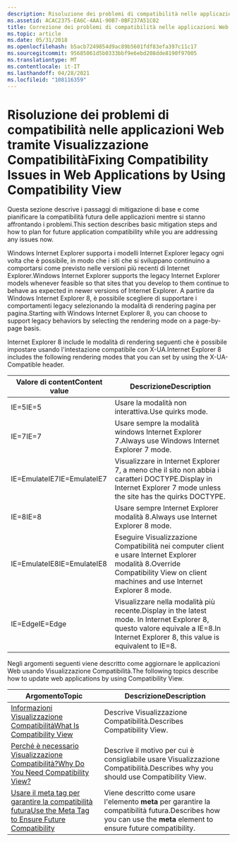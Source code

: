 ```yaml
---
description: Risoluzione dei problemi di compatibilità nelle applicazioni Web tramite Visualizzazione Compatibilità
ms.assetid: ACAC2375-EA6C-4AA1-90B7-0BF237A51C02
title: Correzione dei problemi di compatibilità nelle applicazioni Web tramite Visualizzazione Compatibilità
ms.topic: article
ms.date: 05/31/2018
ms.openlocfilehash: b5acb7249854d9ac89b5601fdf83efa397c11c17
ms.sourcegitcommit: 95685061d5b0333bbf9e6ebd208dde8190f97005
ms.translationtype: MT
ms.contentlocale: it-IT
ms.lasthandoff: 04/28/2021
ms.locfileid: "108116359"
---
```

# <a name="fixing-compatibility-issues-in-web-applications-by-using-compatibility-view"></a><span data-ttu-id="7ae6e-103">Risoluzione dei problemi di compatibilità nelle applicazioni Web tramite Visualizzazione Compatibilità</span><span class="sxs-lookup"><span data-stu-id="7ae6e-103">Fixing Compatibility Issues in Web Applications by Using Compatibility View</span></span>

<span data-ttu-id="7ae6e-104">Questa sezione descrive i passaggi di mitigazione di base e come pianificare la compatibilità futura delle applicazioni mentre si stanno affrontando i problemi.</span><span class="sxs-lookup"><span data-stu-id="7ae6e-104">This section describes basic mitigation steps and how to plan for future application compatibility while you are addressing any issues now.</span></span>

<span data-ttu-id="7ae6e-105">Windows Internet Explorer supporta i modelli Internet Explorer legacy ogni volta che è possibile, in modo che i siti che si sviluppano continuino a comportarsi come previsto nelle versioni più recenti di Internet Explorer.</span><span class="sxs-lookup"><span data-stu-id="7ae6e-105">Windows Internet Explorer supports the legacy Internet Explorer models whenever feasible so that sites that you develop to them continue to behave as expected in newer versions of Internet Explorer.</span></span> <span data-ttu-id="7ae6e-106">A partire da Windows Internet Explorer 8, è possibile scegliere di supportare i comportamenti legacy selezionando la modalità di rendering pagina per pagina.</span><span class="sxs-lookup"><span data-stu-id="7ae6e-106">Starting with Windows Internet Explorer 8, you can choose to support legacy behaviors by selecting the rendering mode on a page-by-page basis.</span></span>

<span data-ttu-id="7ae6e-107">Internet Explorer 8 include le modalità di rendering seguenti che è possibile impostare usando l'intestazione compatibile con X-UA.</span><span class="sxs-lookup"><span data-stu-id="7ae6e-107">Internet Explorer 8 includes the following rendering modes that you can set by using the X-UA-Compatible header.</span></span>



| <span data-ttu-id="7ae6e-108">Valore di content</span><span class="sxs-lookup"><span data-stu-id="7ae6e-108">Content value</span></span> | <span data-ttu-id="7ae6e-109">Descrizione</span><span class="sxs-lookup"><span data-stu-id="7ae6e-109">Description</span></span>                                                                           |
|---------------|---------------------------------------------------------------------------------------|
| <span data-ttu-id="7ae6e-110">IE=5</span><span class="sxs-lookup"><span data-stu-id="7ae6e-110">IE=5</span></span>          | <span data-ttu-id="7ae6e-111">Usare la modalità non interattiva.</span><span class="sxs-lookup"><span data-stu-id="7ae6e-111">Use quirks mode.</span></span>                                                                      |
| <span data-ttu-id="7ae6e-112">IE=7</span><span class="sxs-lookup"><span data-stu-id="7ae6e-112">IE=7</span></span>          | <span data-ttu-id="7ae6e-113">Usare sempre la modalità windows Internet Explorer 7.</span><span class="sxs-lookup"><span data-stu-id="7ae6e-113">Always use Windows Internet Explorer 7 mode.</span></span>                                          |
| <span data-ttu-id="7ae6e-114">IE=EmulateIE7</span><span class="sxs-lookup"><span data-stu-id="7ae6e-114">IE=EmulateIE7</span></span> | <span data-ttu-id="7ae6e-115">Visualizzare in Internet Explorer 7, a meno che il sito non abbia i caratteri DOCTYPE.</span><span class="sxs-lookup"><span data-stu-id="7ae6e-115">Display in Internet Explorer 7 mode unless the site has the quirks DOCTYPE.</span></span>           |
| <span data-ttu-id="7ae6e-116">IE=8</span><span class="sxs-lookup"><span data-stu-id="7ae6e-116">IE=8</span></span>          | <span data-ttu-id="7ae6e-117">Usare sempre Internet Explorer modalità 8.</span><span class="sxs-lookup"><span data-stu-id="7ae6e-117">Always use Internet Explorer 8 mode.</span></span>                                                  |
| <span data-ttu-id="7ae6e-118">IE=EmulateIE8</span><span class="sxs-lookup"><span data-stu-id="7ae6e-118">IE=EmulateIE8</span></span> | <span data-ttu-id="7ae6e-119">Eseguire Visualizzazione Compatibilità nei computer client e usare Internet Explorer modalità 8.</span><span class="sxs-lookup"><span data-stu-id="7ae6e-119">Override Compatibility View on client machines and use Internet Explorer 8 mode.</span></span>      |
| <span data-ttu-id="7ae6e-120">IE=Edge</span><span class="sxs-lookup"><span data-stu-id="7ae6e-120">IE=Edge</span></span>       | <span data-ttu-id="7ae6e-121">Visualizzare nella modalità più recente.</span><span class="sxs-lookup"><span data-stu-id="7ae6e-121">Display in the latest mode.</span></span> <span data-ttu-id="7ae6e-122">In Internet Explorer 8, questo valore equivale a IE=8.</span><span class="sxs-lookup"><span data-stu-id="7ae6e-122">In Internet Explorer 8, this value is equivalent to IE=8.</span></span> |



 

<span data-ttu-id="7ae6e-123">Negli argomenti seguenti viene descritto come aggiornare le applicazioni Web usando Visualizzazione Compatibilità.</span><span class="sxs-lookup"><span data-stu-id="7ae6e-123">The following topics describe how to update web applications by using Compatibility View.</span></span>



| <span data-ttu-id="7ae6e-124">Argomento</span><span class="sxs-lookup"><span data-stu-id="7ae6e-124">Topic</span></span>                                                                                                  | <span data-ttu-id="7ae6e-125">Descrizione</span><span class="sxs-lookup"><span data-stu-id="7ae6e-125">Description</span></span>                                                                    |
|--------------------------------------------------------------------------------------------------------|--------------------------------------------------------------------------------|
| [<span data-ttu-id="7ae6e-126">Informazioni Visualizzazione Compatibilità</span><span class="sxs-lookup"><span data-stu-id="7ae6e-126">What Is Compatibility View</span></span>](what-is-compatibility-view-.md)                                          | <span data-ttu-id="7ae6e-127">Descrive Visualizzazione Compatibilità.</span><span class="sxs-lookup"><span data-stu-id="7ae6e-127">Describes Compatibility View.</span></span>                                                  |
| [<span data-ttu-id="7ae6e-128">Perché è necessario Visualizzazione Compatibilità?</span><span class="sxs-lookup"><span data-stu-id="7ae6e-128">Why Do You Need Compatibility View?</span></span>](why-do-you-need-compatibility-view-.md)                         | <span data-ttu-id="7ae6e-129">Descrive il motivo per cui è consigliabile usare Visualizzazione Compatibilità.</span><span class="sxs-lookup"><span data-stu-id="7ae6e-129">Describes why you should use Compatibility View.</span></span>                               |
| [<span data-ttu-id="7ae6e-130">Usare il meta tag per garantire la compatibilità futura</span><span class="sxs-lookup"><span data-stu-id="7ae6e-130">Use the Meta Tag to Ensure Future Compatibility</span></span>](use-the-meta-tag-to-ensure-future-compatibility.md) | <span data-ttu-id="7ae6e-131">Viene descritto come usare l'elemento **meta** per garantire la compatibilità futura.</span><span class="sxs-lookup"><span data-stu-id="7ae6e-131">Describes how you can use the **meta** element to ensure future compatibility.</span></span> |



 

 

 



